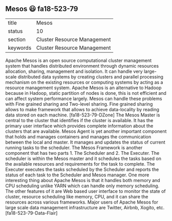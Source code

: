 ## Mesos :smiley: fa18-523-79


|          |                             |
| -------- | --------------------------- |
| title    | Mesos                       | 
| status   | 10                          |
| section  | Cluster Resource Management |
| keywords | Cluster Resource Management |



Apache Mesos is an open source computational cluster management system that handles distributed environment through dynamic resources allocation, sharing, management and isolation. It can handle very large-scale distributed data systems by creating clusters and parallel processing mechanism on the existing resources or computing systems by acting as a resource management system.  Apache Mesos is an alternative to Hadoop because in Hadoop, static partition of nodes is done, this is not efficient and can affect system performance largely. Mesos can handle these problems with Fine grained sharing and Two-level sharing. Fine grained sharing allows to make framework that allows to achieve data-locality by reading data stored on each machine. [fa18-523-79-DZone] The Mesos Master is central to the cluster that identifies if the cluster is available. It has the primary user interface which provides complete information about the clusters that are available. Mesos Agent is yet another important component that holds and manages containers and manages the communication between the local and master. It manages and updates the status of current running tasks to the scheduler. The Mesos Framework is another component that has two parts 1. The Scheduler and 2. The Executer. The scheduler is within the Mesos master and it schedules the tasks based on the available resources and requirements for the task to complete. The Executer executes the tasks scheduled by the Scheduler and reports the status of each task to the Scheduler and Mesos manager. One more interesting thing about Apache Mesos is that it handles both memory and CPU scheduling unlike YARN which can handle only memory scheduling. The other features of it are Web based user interface to monitor the state of cluster, resource scheduling like memory, CPU, and it can share the resources across various frameworks. Major users of Apache Mesos for large scale data management infrastructure are Twitter, Airbnb, Xogito, etc. [fa18-523-79-Data-Flair]





